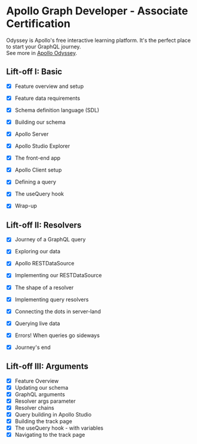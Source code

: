 # Apollo Graph Developer - Associate Certification

Odyssey is Apollo's free interactive learning platform. It's the perfect place to start your GraphQL journey. <br />
See more in [Apollo Odyssey](https://odyssey.apollographql.com/).

## Lift-off I: Basic

 - [x] Feature overview and setup
 - [x] Feature data requirements
 - [x] Schema definition language (SDL)
 - [x] Building our schema
 - [x] Apollo Server
 - [x] Apollo Studio Explorer
 - [x] The front-end app
 - [x] Apollo Client setup
 - [x] Defining a query
 - [x] The useQuery hook
 - [x] Wrap-up


 ## Lift-off II: Resolvers

 - [x] Journey of a GraphQL query
 - [x] Exploring our data
 - [x] Apollo RESTDataSource
 - [x] Implementing our RESTDataSource
 - [x] The shape of a resolver
 - [x] Implementing query resolvers
 - [x] Connecting the dots in server-land
 - [x] Querying live data
 - [x] Errors! When queries go sideways
 - [x] Journey's end


 ## Lift-off III: Arguments

- [x] Feature Overview
- [x] Updating our schema
- [x] GraphQL arguments
- [x] Resolver args parameter
- [x] Resolver chains
- [x] Query building in Apollo Studio
- [x] Building the track page
- [x] The useQuery hook - with variables
- [x] Navigating to the track page